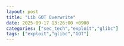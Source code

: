 ```yaml
---
layout: post
title: "Lib GOT Overwrite"
date: 2025-09-17 13:26:00 +0900
categories: ["sec_tech","exploit","glibc"]
tags: ["exploit","glibc","GOT"]
---
```


